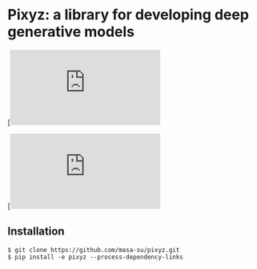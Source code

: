# Pixyz: a library for developing deep generative models
[![logo](https://github.com/masa-su/pixyz/blob/master/logo.pdf)

[![Python Version](https://github.com/masa-su/pixyz/blob/master/logo.pdf)

## Installation
```
$ git clone https://github.com/masa-su/pixyz.git
$ pip install -e pixyz --process-dependency-links
```
